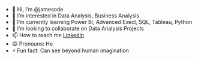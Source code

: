 - 👋 Hi, I’m @jamesode
- 👀 I’m interested in Data Analysis, Business Analysis
- 🌱 I’m currently learning Power Bi, Advanced Execl, SQL, Tableau, Python
- 💞️ I’m looking to collaborate on Data Analysis Projects
- 📫 How to reach me [LinkedIn](https://www.linkedin.com/in/james-odinaka-okonkwo/)
- 😄 Pronouns: He
- ⚡ Fun fact: Can see beyond human imagination

<!---
jamesode/jamesode is a ✨ special ✨ repository because its `README.md` (this file) appears on your GitHub profile.
You can click the Preview link to take a look at your changes.
--->
